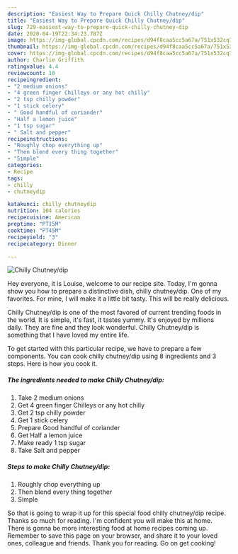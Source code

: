 ```yaml
---
description: "Easiest Way to Prepare Quick Chilly Chutney/dip"
title: "Easiest Way to Prepare Quick Chilly Chutney/dip"
slug: 729-easiest-way-to-prepare-quick-chilly-chutney-dip
date: 2020-04-19T22:34:23.787Z
image: https://img-global.cpcdn.com/recipes/d94f8caa5cc5a67a/751x532cq70/chilly-chutneydip-recipe-main-photo.jpg
thumbnail: https://img-global.cpcdn.com/recipes/d94f8caa5cc5a67a/751x532cq70/chilly-chutneydip-recipe-main-photo.jpg
cover: https://img-global.cpcdn.com/recipes/d94f8caa5cc5a67a/751x532cq70/chilly-chutneydip-recipe-main-photo.jpg
author: Charlie Griffith
ratingvalue: 4.4
reviewcount: 10
recipeingredient:
- "2 medium onions"
- "4 green finger Chilleys or any hot chilly"
- "2 tsp chilly powder"
- "1 stick celery"
- " Good handful of coriander"
- "Half a lemon juice"
- "1 tsp sugar"
- " Salt and pepper"
recipeinstructions:
- "Roughly chop everything up"
- "Then blend every thing together"
- "Simple"
categories:
- Recipe
tags:
- chilly
- chutneydip

katakunci: chilly chutneydip 
nutrition: 104 calories
recipecuisine: American
preptime: "PT15M"
cooktime: "PT45M"
recipeyield: "3"
recipecategory: Dinner

---
```



![Chilly Chutney/dip](https://img-global.cpcdn.com/recipes/d94f8caa5cc5a67a/751x532cq70/chilly-chutneydip-recipe-main-photo.jpg)

Hey everyone, it is Louise, welcome to our recipe site. Today, I'm gonna show you how to prepare a distinctive dish, chilly chutney/dip. One of my favorites. For mine, I will make it a little bit tasty. This will be really delicious.

Chilly Chutney/dip is one of the most favored of current trending foods in the world. It is simple, it's fast, it tastes yummy. It's enjoyed by millions daily. They are fine and they look wonderful. Chilly Chutney/dip is something that I have loved my entire life.




To get started with this particular recipe, we have to prepare a few components. You can cook chilly chutney/dip using 8 ingredients and 3 steps. Here is how you cook it.

<!--inarticleads1-->

##### The ingredients needed to make Chilly Chutney/dip:

1. Take 2 medium onions
1. Get 4 green finger Chilleys or any hot chilly
1. Get 2 tsp chilly powder
1. Get 1 stick celery
1. Prepare  Good handful of coriander
1. Get Half a lemon juice
1. Make ready 1 tsp sugar
1. Take  Salt and pepper




<!--inarticleads2-->

##### Steps to make Chilly Chutney/dip:

1. Roughly chop everything up
1. Then blend every thing together
1. Simple




So that is going to wrap it up for this special food chilly chutney/dip recipe. Thanks so much for reading. I'm confident you will make this at home. There is gonna be more interesting food at home recipes coming up. Remember to save this page on your browser, and share it to your loved ones, colleague and friends. Thank you for reading. Go on get cooking!
